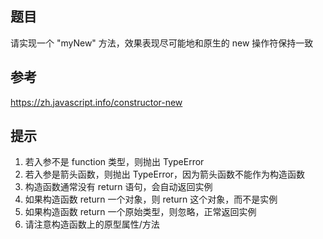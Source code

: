
## 题目
请实现一个 "myNew" 方法，效果表现尽可能地和原生的 new 操作符保持一致

## 参考
https://zh.javascript.info/constructor-new

## 提示
1. 若入参不是 function 类型，则抛出 TypeError
2. 若入参是箭头函数，则抛出 TypeError，因为箭头函数不能作为构造函数
3. 构造函数通常没有 return 语句，会自动返回实例
4. 如果构造函数 return 一个对象，则 return 这个对象，而不是实例
5. 如果构造函数 return 一个原始类型，则忽略，正常返回实例
6. 请注意构造函数上的原型属性/方法



